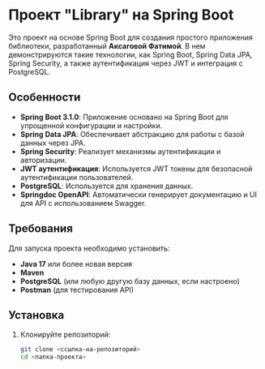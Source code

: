 # Проект "Library" на Spring Boot

Это проект на основе Spring Boot для создания простого приложения библиотеки, разработанный **Аксаговой Фатимой**. В нем демонстрируются такие технологии, как Spring Boot, Spring Data JPA, Spring Security, а также аутентификация через JWT и интеграция с PostgreSQL.

## Особенности

- **Spring Boot 3.1.0**: Приложение основано на Spring Boot для упрощенной конфигурации и настройки.
- **Spring Data JPA**: Обеспечивает абстракцию для работы с базой данных через JPA.
- **Spring Security**: Реализует механизмы аутентификации и авторизации.
- **JWT аутентификация**: Используется JWT токены для безопасной аутентификации пользователей.
- **PostgreSQL**: Используется для хранения данных.
- **Springdoc OpenAPI**: Автоматически генерирует документацию и UI для API с использованием Swagger.

## Требования

Для запуска проекта необходимо установить:

- **Java 17** или более новая версия
- **Maven**
- **PostgreSQL** (или любую другую базу данных, если настроено)
- **Postman** (для тестирования API)

## Установка

1. Клонируйте репозиторий:

   ```bash
   git clone <ссылка-на-репозиторий>
   cd <папка-проекта>
  
   
